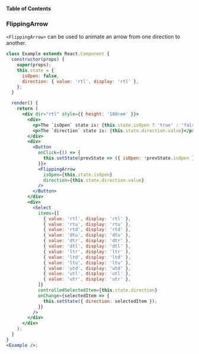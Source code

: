 <!-- START doctoc generated TOC please keep comment here to allow auto update -->

<!-- DON'T EDIT THIS SECTION, INSTEAD RE-RUN doctoc TO UPDATE -->

**Table of Contents**

<!-- END doctoc generated TOC please keep comment here to allow auto update -->

### FlippingArrow

`<FlippingArrow>` can be used to animate an arrow from one direction to another.

```jsx
class Example extends React.Component {
  constructor(props) {
    super(props);
    this.state = {
      isOpen: false,
      direction: { value: 'rtl', display: 'rtl' },
    };
  }

  render() {
    return (
      <div dir="rtl" style={{ height: '100rem' }}>
        <div>
          <p>The `isOpen` state is: {this.state.isOpen ? 'true' : 'false'}</p>
          <p>The `direction` state is: {this.state.direction.value}</p>
        </div>
        <div>
          <Button
            onClick={() => {
              this.setState(prevState => ({ isOpen: !prevState.isOpen }));
            }}>
            <FlippingArrow
              isOpen={this.state.isOpen}
              direction={this.state.direction.value}
            />
          </Button>
        </div>
        <div>
          <Select
            items={[
              { value: 'rtl', display: 'rtl' },
              { value: 'rtu', display: 'rtu' },
              { value: 'rtd', display: 'rtd' },
              { value: 'dtu', display: 'dtu' },
              { value: 'dtr', display: 'dtr' },
              { value: 'dtl', display: 'dtl' },
              { value: 'ltr', display: 'ltr' },
              { value: 'ltd', display: 'ltd' },
              { value: 'ltu', display: 'ltu' },
              { value: 'utd', display: 'utd' },
              { value: 'utl', display: 'utl' },
              { value: 'utr', display: 'utr' },
            ]}
            controlledSelectedItem={this.state.direction}
            onChange={selectedItem => {
              this.setState({ direction: selectedItem });
            }}
          />
        </div>
      </div>
    );
  }
}
<Example />;
```
